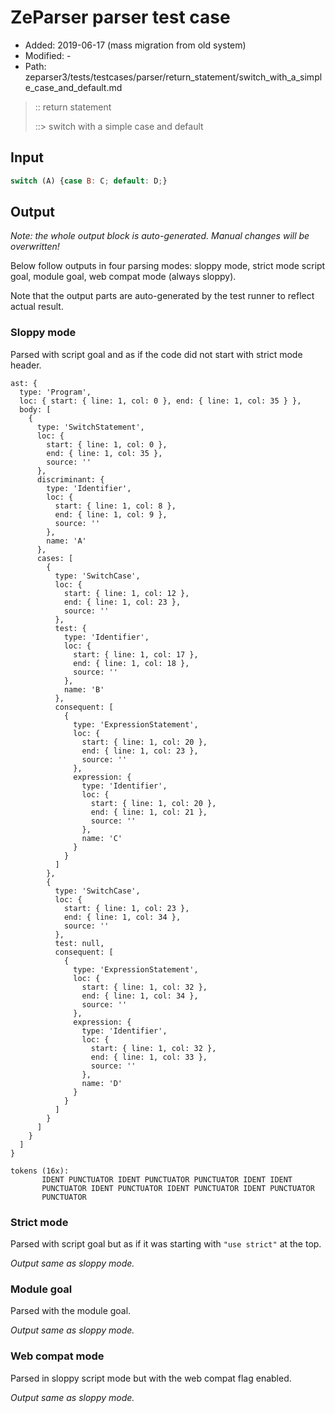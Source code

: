 # ZeParser parser test case

- Added: 2019-06-17 (mass migration from old system)
- Modified: -
- Path: zeparser3/tests/testcases/parser/return_statement/switch_with_a_simple_case_and_default.md

> :: return statement
>
> ::> switch with a simple case and default

## Input

`````js
switch (A) {case B: C; default: D;}
`````

## Output

_Note: the whole output block is auto-generated. Manual changes will be overwritten!_

Below follow outputs in four parsing modes: sloppy mode, strict mode script goal, module goal, web compat mode (always sloppy).

Note that the output parts are auto-generated by the test runner to reflect actual result.

### Sloppy mode

Parsed with script goal and as if the code did not start with strict mode header.

`````
ast: {
  type: 'Program',
  loc: { start: { line: 1, col: 0 }, end: { line: 1, col: 35 } },
  body: [
    {
      type: 'SwitchStatement',
      loc: {
        start: { line: 1, col: 0 },
        end: { line: 1, col: 35 },
        source: ''
      },
      discriminant: {
        type: 'Identifier',
        loc: {
          start: { line: 1, col: 8 },
          end: { line: 1, col: 9 },
          source: ''
        },
        name: 'A'
      },
      cases: [
        {
          type: 'SwitchCase',
          loc: {
            start: { line: 1, col: 12 },
            end: { line: 1, col: 23 },
            source: ''
          },
          test: {
            type: 'Identifier',
            loc: {
              start: { line: 1, col: 17 },
              end: { line: 1, col: 18 },
              source: ''
            },
            name: 'B'
          },
          consequent: [
            {
              type: 'ExpressionStatement',
              loc: {
                start: { line: 1, col: 20 },
                end: { line: 1, col: 23 },
                source: ''
              },
              expression: {
                type: 'Identifier',
                loc: {
                  start: { line: 1, col: 20 },
                  end: { line: 1, col: 21 },
                  source: ''
                },
                name: 'C'
              }
            }
          ]
        },
        {
          type: 'SwitchCase',
          loc: {
            start: { line: 1, col: 23 },
            end: { line: 1, col: 34 },
            source: ''
          },
          test: null,
          consequent: [
            {
              type: 'ExpressionStatement',
              loc: {
                start: { line: 1, col: 32 },
                end: { line: 1, col: 34 },
                source: ''
              },
              expression: {
                type: 'Identifier',
                loc: {
                  start: { line: 1, col: 32 },
                  end: { line: 1, col: 33 },
                  source: ''
                },
                name: 'D'
              }
            }
          ]
        }
      ]
    }
  ]
}

tokens (16x):
       IDENT PUNCTUATOR IDENT PUNCTUATOR PUNCTUATOR IDENT IDENT
       PUNCTUATOR IDENT PUNCTUATOR IDENT PUNCTUATOR IDENT PUNCTUATOR
       PUNCTUATOR
`````

### Strict mode

Parsed with script goal but as if it was starting with `"use strict"` at the top.

_Output same as sloppy mode._

### Module goal

Parsed with the module goal.

_Output same as sloppy mode._

### Web compat mode

Parsed in sloppy script mode but with the web compat flag enabled.

_Output same as sloppy mode._
